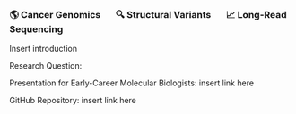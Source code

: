 ### 🌎 Cancer Genomics &nbsp; &nbsp; &nbsp; 🔍 Structural Variants &nbsp; &nbsp; &nbsp; 📈 Long-Read Sequencing
Insert introduction

Research Question:

Presentation for Early-Career Molecular Biologists: insert link here

GitHub Repository: insert link here
